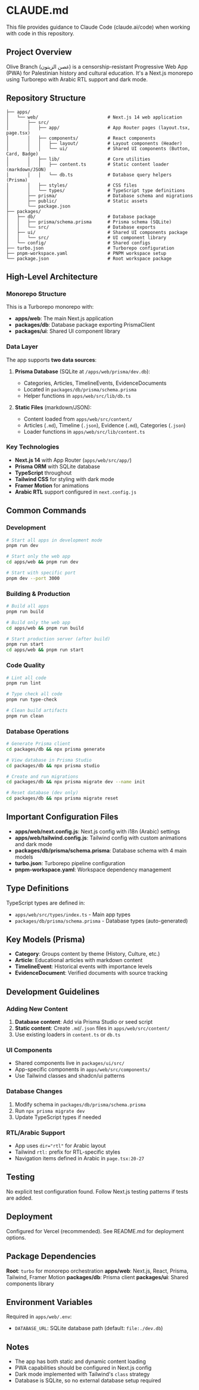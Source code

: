 # CLAUDE.md

This file provides guidance to Claude Code (claude.ai/code) when working with code in this repository.

## Project Overview

Olive Branch (غصن الزيتون) is a censorship-resistant Progressive Web App (PWA) for Palestinian history and cultural education. It's a Next.js monorepo using Turborepo with Arabic RTL support and dark mode.

## Repository Structure

```
├── apps/
│   └── web/                          # Next.js 14 web application
│       ├── src/
│       │   ├── app/                  # App Router pages (layout.tsx, page.tsx)
│       │   ├── components/           # React components
│       │   │   ├── layout/           # Layout components (Header)
│       │   │   └── ui/               # Shared UI components (Button, Card, Badge)
│       │   ├── lib/                  # Core utilities
│       │   │   ├── content.ts        # Static content loader (markdown/JSON)
│       │   │   └── db.ts             # Database query helpers (Prisma)
│       │   ├── styles/               # CSS files
│       │   └── types/                # TypeScript type definitions
│       ├── prisma/                   # Database schema and migrations
│       ├── public/                   # Static assets
│       └── package.json
├── packages/
│   ├── db/                           # Database package
│   │   ├── prisma/schema.prisma      # Prisma schema (SQLite)
│   │   └── src/                      # Database exports
│   ├── ui/                           # Shared UI components package
│   │   └── src/                      # UI component library
│   └── config/                       # Shared configs
├── turbo.json                        # Turborepo configuration
├── pnpm-workspace.yaml               # PNPM workspace setup
└── package.json                      # Root workspace package
```

## High-Level Architecture

### Monorepo Structure
This is a Turborepo monorepo with:
- **apps/web**: The main Next.js application
- **packages/db**: Database package exporting PrismaClient
- **packages/ui**: Shared UI component library

### Data Layer
The app supports **two data sources**:

1. **Prisma Database** (SQLite at `/apps/web/prisma/dev.db`):
   - Categories, Articles, TimelineEvents, EvidenceDocuments
   - Located in `packages/db/prisma/schema.prisma`
   - Helper functions in `apps/web/src/lib/db.ts`

2. **Static Files** (markdown/JSON):
   - Content loaded from `apps/web/src/content/`
   - Articles (`.md`), Timeline (`.json`), Evidence (`.md`), Categories (`.json`)
   - Loader functions in `apps/web/src/lib/content.ts`

### Key Technologies
- **Next.js 14** with App Router (`apps/web/src/app/`)
- **Prisma ORM** with SQLite database
- **TypeScript** throughout
- **Tailwind CSS** for styling with dark mode
- **Framer Motion** for animations
- **Arabic RTL** support configured in `next.config.js`

## Common Commands

### Development
```bash
# Start all apps in development mode
pnpm run dev

# Start only the web app
cd apps/web && pnpm run dev

# Start with specific port
pnpm dev --port 3000
```

### Building & Production
```bash
# Build all apps
pnpm run build

# Build only the web app
cd apps/web && pnpm run build

# Start production server (after build)
pnpm run start
cd apps/web && pnpm run start
```

### Code Quality
```bash
# Lint all code
pnpm run lint

# Type check all code
pnpm run type-check

# Clean build artifacts
pnpm run clean
```

### Database Operations
```bash
# Generate Prisma client
cd packages/db && npx prisma generate

# View database in Prisma Studio
cd packages/db && npx prisma studio

# Create and run migrations
cd packages/db && npx prisma migrate dev --name init

# Reset database (dev only)
cd packages/db && npx prisma migrate reset
```

## Important Configuration Files

- **apps/web/next.config.js**: Next.js config with i18n (Arabic) settings
- **apps/web/tailwind.config.js**: Tailwind config with custom animations and dark mode
- **packages/db/prisma/schema.prisma**: Database schema with 4 main models
- **turbo.json**: Turborepo pipeline configuration
- **pnpm-workspace.yaml**: Workspace dependency management

## Type Definitions

TypeScript types are defined in:
- `apps/web/src/types/index.ts` - Main app types
- `packages/db/prisma/schema.prisma` - Database types (auto-generated)

## Key Models (Prisma)

- **Category**: Groups content by theme (History, Culture, etc.)
- **Article**: Educational articles with markdown content
- **TimelineEvent**: Historical events with importance levels
- **EvidenceDocument**: Verified documents with source tracking

## Development Guidelines

### Adding New Content
1. **Database content**: Add via Prisma Studio or seed script
2. **Static content**: Create `.md`/`.json` files in `apps/web/src/content/`
3. Use existing loaders in `content.ts` or `db.ts`

### UI Components
- Shared components live in `packages/ui/src/`
- App-specific components in `apps/web/src/components/`
- Use Tailwind classes and shadcn/ui patterns

### Database Changes
1. Modify schema in `packages/db/prisma/schema.prisma`
2. Run `npx prisma migrate dev`
3. Update TypeScript types if needed

### RTL/Arabic Support
- App uses `dir="rtl"` for Arabic layout
- Tailwind `rtl:` prefix for RTL-specific styles
- Navigation items defined in Arabic in `page.tsx:20-27`

## Testing
No explicit test configuration found. Follow Next.js testing patterns if tests are added.

## Deployment
Configured for Vercel (recommended). See README.md for deployment options.

## Package Dependencies

**Root**: `turbo` for monorepo orchestration
**apps/web**: Next.js, React, Prisma, Tailwind, Framer Motion
**packages/db**: Prisma client
**packages/ui**: Shared components library

## Environment Variables

Required in `apps/web/.env`:
- `DATABASE_URL`: SQLite database path (default: `file:./dev.db`)

## Notes

- The app has both static and dynamic content loading
- PWA capabilities should be configured in Next.js config
- Dark mode implemented with Tailwind's `class` strategy
- Database is SQLite, so no external database setup required
